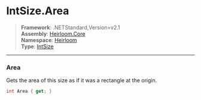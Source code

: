 # IntSize.Area

> **Framework**: .NETStandard,Version=v2.1  
> **Assembly**: [Heirloom.Core][0]  
> **Namespace**: [Heirloom][0]  
> **Type**: [IntSize][1]

--------------------------------------------------------------------------------

### Area

Gets the area of this size as if it was a rectangle at the origin.

```cs
int Area { get; }
```

[0]: ../Heirloom.Core.md
[1]: Heirloom.IntSize.md
